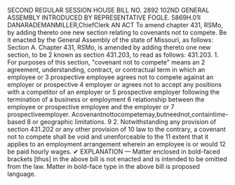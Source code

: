 SECOND REGULAR SESSION
HOUSE BILL NO. 2892
102ND GENERAL ASSEMBLY
INTRODUCED BY REPRESENTATIVE FOGLE.
5869H.01I DANARADEMANMILLER,ChiefClerk
AN ACT
To amend chapter 431, RSMo, by adding thereto one new section relating to covenants not to
compete.
Be it enacted by the General Assembly of the state of Missouri, as follows:
Section A. Chapter 431, RSMo, is amended by adding thereto one new section, to be
2 known as section 431.203, to read as follows:
431.203. 1. For purposes of this section, "covenant not to compete" means an
2 agreement, understanding, contract, or contractual term in which an employee or
3 prospective employee agrees not to compete against an employer or prospective
4 employer or agrees not to accept any positions with a competitor of an employer or
5 prospective employer following the termination of a business or employment
6 relationship between the employee or prospective employee and the employer or
7 prospectiveemployer. Acovenantnottocompetemay,butneednot,containtime-based
8 or geographic limitations.
9 2. Notwithstanding any provision of section 431.202 or any other provision of
10 law to the contrary, a covenant not to compete shall be void and unenforceable to the
11 extent that it applies to an employment arrangement wherein an employee is or would
12 be paid hourly wages.
✔
EXPLANATION — Matter enclosed in bold-faced brackets [thus] in the above bill is not enacted and is
intended to be omitted from the law. Matter in bold-face type in the above bill is proposed language.